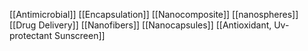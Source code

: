 [[Antimicrobial]]
[[Encapsulation]]
[[Nanocomposite]]
[[nanospheres]]
[[Drug Delivery]]
[[Nanofibers]]
[[Nanocapsules]]
[[Antioxidant, Uv-protectant Sunscreen]]
